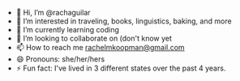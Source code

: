 - 👋 Hi, I’m @rachaguilar
- 👀 I’m interested in traveling, books, linguistics, baking, and more
- 🌱 I’m currently learning coding 
- 💞️ I’m looking to collaborate on (don't know yet
- 📫 How to reach me rachelmkoopman@gmail.com
- 😄 Pronouns: she/her/hers
- ⚡ Fun fact: I've lived in 3 different states over the past 4 years.

<!---
rachaguilar/rachaguilar is a ✨ special ✨ repository because its `README.md` (this file) appears on your GitHub profile.
You can click the Preview link to take a look at your changes.
--->
